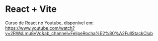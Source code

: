 # React + Vite

Curso de React no Youtube, disponível em: <https://www.youtube.com/watch?v=2RWsLmu8yVc&ab_channel=FelipeRocha%E2%80%A2FullStackClub>
